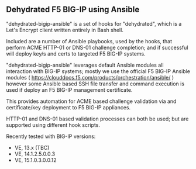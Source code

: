 ## Dehydrated F5 BIG-IP using Ansible

"dehydrated-bigip-ansible" is a set of hooks for "dehydrated", which is a Let's Encrypt client written entirely in Bash shell.

Included are a number of Ansible playbooks, used by the hooks, that perform ACME HTTP-01 or DNS-01 challenge completion; and if successful will deploy key/s and certs to targeted F5 BIG-IP systems.

"dehydrated-bigip-ansible" leverages default Ansible modules all interaction with BIG-IP systems; mostly we use the official F5 BIG-IP Ansible modules ( https://clouddocs.f5.com/products/orchestration/ansible/ ) however some Ansible based SSH file transfer and command execution is used if deploy an F5 BIG-IP management certificate.

This provides automation for ACME based challenge validation via and certificate/key deployment to F5 BIG-IP appliances.

HTTP-01 and DNS-01 based validation processes can both be used; but are supported using different hook scripts.

Recently tested with BIG-IP versions:

- VE, 13.x (TBC)
- VE, 14.1.2.5.0.0.3
- VE, 15.1.0.3.0.0.12
